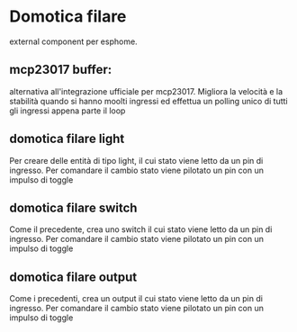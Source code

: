 # Domotica filare
external component per esphome. 

## mcp23017 buffer:
alternativa all'integrazione ufficiale per mcp23017. Migliora la velocità e la stabilità quando si hanno moolti ingressi ed effettua un polling unico di tutti gli ingressi appena parte il loop

## domotica filare light
Per creare delle entità di tipo light, il cui stato viene letto da un pin di ingresso. Per comandare il cambio stato viene pilotato un pin con un impulso di toggle

## domotica filare switch
Come il precedente, crea uno switch il cui stato viene letto da un pin di ingresso. Per comandare il cambio stato viene pilotato un pin con un impulso di toggle

## domotica filare output
Come i precedenti, crea un output il cui stato viene letto da un pin di ingresso. Per comandare il cambio stato viene pilotato un pin con un impulso di toggle
